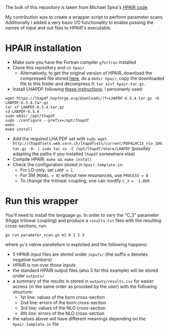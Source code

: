 The bulk of this repository is taken from Michael Spira's [HPAIR code](http://tiger.web.psi.ch/hpair/). 

My contribution was to create a wrapper script to perform parameter scans. Additionally I added a very basic I/O functionality to enable passing the names of input and out files to HPAIR's executable.

# HPAIR installation
 + Make sure you have the Fortran compiler ```gfortran``` installed
 + Clone this repository and ```cd hpair```
     + Alternatively, to get the original version of HPAIR, download the compressed file stored [here](http://tiger.web.psi.ch/hpair/), do a ```mkdir hpair```, copy the downloaded file to this folder and decompress it: ```tar xzvf hpair.tar.gz```.
 + Install LHAPDF following [these instructions](https://lhapdf.hepforge.org/install.html). I personanly used:
```shell
wget https://lhapdf.hepforge.org/downloads/?f=LHAPDF-6.5.4.tar.gz -O LHAPDF-6.5.4.tar.gz
tar xf LHAPDF-6.5.4.tar.gz
cd LHAPDF-6.5.4
sudo mkdir /opt/lhapdf
sudo ./configure --prefix=/opt/lhapdf
make
make install
```
 + Add the required LHA PDF set with ```sudo wget http://lhapdfsets.web.cern.ch/lhapdfsets/current/PDF4LHC15_nlo_100.tar.gz -O- | sudo tar xz -C /opt/lhapdf/share/LHAPDF``` (possibly adapting the paths if you installed ```lhapdf``` somewhere else)
 + Compile HPAIR: ```make && make install```
 + Check the configuration stored in ```hpair.template.in```:
     + For LO-only, set ```LOOP = 1```
     + For SM (```MODEL = 0```) without new resonances, use ```PROCESS = 0```
     + To change the trilinear coupling, one can modify ```C_3 =  1.0D0```

# Run this wrapper
You'll need to install the language ```go```. 
In order to vary the "C_3" parameter (Higgs trilinear coupling) and produce a ```results.txt``` files with the resulting cross-sections, run:

```shell
go run parameter_scan.go m1 0 1 2 3
```

where ```go```'s native parallelism is exploited and the following happens:

+ 5 HPAIR input files are stored under ```inputs/``` (the suffix ```m``` denotes negative numbers)
+ HPAIR is run over those inputs
+ the standard HPAIR output files (also 5 for this example) will be stored under ```outputs/```
+ a summary of the results is stored in ```outputs/results.csv``` for easier access (in the same order as provided by the user) with the following structure:
    + 1st line: values of the born cross-section
    + 2nd line: errors of the born cross-section
    + 3rd line: values of the NLO cross-section
    + 4th line: errors of the NLO cross-section
+ the values above will have different meanings depending on the ```hpair.template.in``` file
